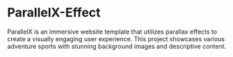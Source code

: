 # ParallelX-Effect
ParallelX is an immersive website template that utilizes parallax effects to create a visually engaging user experience. This project showcases various adventure sports with stunning background images and descriptive content.
